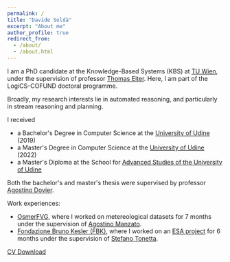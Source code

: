 ```yaml
---
permalink: /
title: "Davide Soldà"
excerpt: "About me"
author_profile: true
redirect_from: 
  - /about/
  - /about.html
---
```



I am a PhD candidate at the Knowledge-Based Systems (KBS) at [TU Wien](https://www.tuwien.at/en/), under the supervision of professor [Thomas Eiter](http://www.kr.tuwien.ac.at/staff/eiter/). Here, I am part of the LogiCS-COFUND doctoral programme.

Broadly, my research interests lie in automated reasoning, and particularly in stream reasoning and planning.

I received
- a Bachelor's Degree in Computer Science at the [University of Udine](https://www.uniud.it/en) (2019)
- a Master's Degree in Computer Science at the [University of Udine](https://www.uniud.it/en) (2022)
- a Master's Diploma at the School for [Advanced Studies of the University of Udine](https://scuolasuperiore.uniud.it/?set_language=en) 

Both the bachelor's and master's thesis were supervised by professor [Agostino Dovier](http://users.dimi.uniud.it/~agostino.dovier/).

Work experiences:
- [OsmerFVG](https://www.osmer.fvg.it/home.php?ln=-en), where I worked on metereological datasets for 7 months under the supervision of [Agostino Manzato](https://digilander.libero.it/agostino.manzato/).
- [Fondazione Bruno Kesler (FBK)](https://www.fbk.eu/en/), where I worked on an [ESA project](https://es.fbk.eu/index.php/projects/robdt/) for 6 months under the supervision of [Stefano Tonetta](https://es.fbk.eu/?author_name=stefano-tonetta).

[CV Download](https://github.com/DavideSolda/davidesolda.github.io/blob/master/files/solda_cv.pdf)
